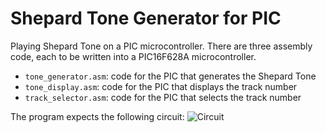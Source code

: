 # Shepard Tone Generator for PIC

Playing Shepard Tone on a PIC microcontroller.
There are three assembly code, each to be written into a PIC16F628A microcontroller.

- `tone_generator.asm`: code for the PIC that generates the Shepard Tone
- `tone_display.asm`: code for the PIC that displays the track number
- `track_selector.asm`: code for the PIC that selects the track number

The program expects the following circuit:
![Circuit]()